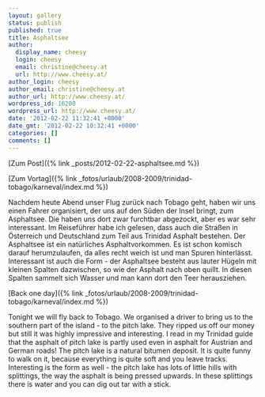 ```yaml
---
layout: gallery
status: publish
published: true
title: Asphaltsee
author:
  display_name: cheesy
  login: cheesy
  email: christine@cheesy.at
  url: http://www.cheesy.at/
author_login: cheesy
author_email: christine@cheesy.at
author_url: http://www.cheesy.at/
wordpress_id: 16200
wordpress_url: http://www.cheesy.at/
date: '2012-02-22 11:32:41 +0000'
date_gmt: '2012-02-22 10:32:41 +0000'
categories: []
comments: []
---
```


[Zum Post]({% link _posts/2012-02-22-asphaltsee.md %})
<!--:de-->[Zum Vortag]({% link _fotos/urlaub/2008-2009/trinidad-tobago/karneval/index.md %})
Nachdem heute Abend unser Flug zurück nach Tobago geht, haben wir uns einen Fahrer organisiert, der uns auf den Süden der Insel bringt, zum Asphaltsee. Die haben uns dort zwar furchtbar abgezockt, aber es war sehr interessant. Im Reiseführer habe ich gelesen, dass auch die Straßen in Österreich und Deutschland zum Teil aus Trinidad Asphalt bestehen. Der Asphaltsee ist ein natürliches Asphaltvorkommen. Es ist schon komisch darauf herumzulaufen, da alles recht weich ist und man Spuren hinterlässt. Interessant ist auch die Form - der Asphaltsee besteht aus lauter Hügeln mit kleinen Spalten dazwischen, so wie der Asphalt nach oben quillt. In diesen Spalten sammelt sich Wasser und man kann dort den Teer herausziehen.
<!--:--><!--:en-->[Back one day]({% link _fotos/urlaub/2008-2009/trinidad-tobago/karneval/index.md %})
Tonight we will fly back to Tobago. We organised a driver to bring us to the southern part of the island - to the pitch lake. They ripped us off our money but still it was highly impressive and interesting. I read in my Trinidad guide that the asphalt of pitch lake is partly used even in asphalt for Austrian and German roads! The pitch lake is a natural bitumen deposit. It is quite funny to walk on it, because everything is quite soft and you leave tracks. Interesting is the form as well - the pitch lake has lots of little hills with splittings, the way the asphalt is being pressed upwards. In these splittings there is water and you can dig out tar with a stick.
<!--:-->
